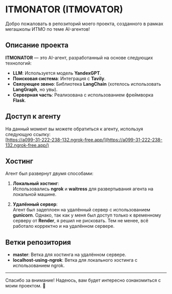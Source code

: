 # ITMONATOR (ITMOVATOR)

Добро пожаловать в репозиторий моего проекта, созданного в рамках мегашколы ИТМО по теме AI-агентов!

## Описание проекта

**ITMONATOR** — это AI-агент, разработанный на основе следующих технологий:

- **LLM**: Используется модель **YandexGPT**.
- **Поисковая система**: Интеграция с **Tavily**.
- **Связующее звено**: Библиотека **LangChain** (хотелось использовать **LangGraph**, но увы).
- **Серверная часть**: Реализована с использованием фреймворка **Flask**.

## Доступ к агенту

На данный момент вы можете обратиться к агенту, используя следующую ссылку:  
[https://a099-31-222-238-132.ngrok-free.app/](https://a099-31-222-238-132.ngrok-free.app/)

## Хостинг

Агент был развернут двумя способами:

1. **Локальный хостинг**:  
   Использовались **ngrok** и **waitress** для развертывания агента на локальной машине.

2. **Удалённый сервер**:  
   Агент был задеплоен на удалённый сервер с использованием **gunicorn**. Однако, так как у меня был доступ только к временному серверу от **Render**, я решил не рисковать. Тем не менее, всё работало корректно и на удалённом сервере.

## Ветки репозитория

- **master**: Ветка для хостинга на удалённом сервере.  
- **localhost-using-ngrok**: Ветка для локального хостинга с использованием ngrok.

---

Спасибо за внимание! Надеюсь, вам будет интересно ознакомиться с моим проектом. 🚀
